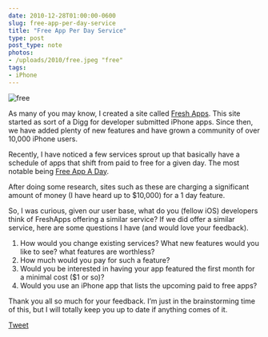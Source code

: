 ```yaml
---
date: 2010-12-28T01:00:00-0600
slug: free-app-per-day-service
title: "Free App Per Day Service"
type: post
post_type: note
photos:
- /uploads/2010/free.jpeg "free"
tags:
- iPhone
---
```


![](/uploads/2010/free.jpeg "free")



As many of you may know, I created a site called [Fresh Apps](http://freshapps.com). This site started as sort of a Digg for developer submitted iPhone apps. Since then, we have added plenty of new features and have grown a community of over 10,000 iPhone users.


Recently, I have noticed a few services sprout up that basically have a schedule of apps that shift from paid to free for a given day. The most notable being [Free App A Day](http://freeappaday.com).


After doing some research, sites such as these are charging a significant amount of money (I have heard up to $10,000) for a 1 day feature.


So, I was curious, given our user base, what do you (fellow iOS) developers think of FreshApps offering a similar service? If we did offer a similar service, here are some questions I have (and would love your feedback).


1. How would you change existing services? What new features would you like to see? what features are worthless?
2. How much would you pay for such a feature?
3. Would you be interested in having your app featured the first month for a minimal cost ($1 or so)?
4. Would you use an iPhone app that lists the upcoming paid to free apps?


Thank you all so much for your feedback. I’m just in the brainstorming time of this, but I will totally keep you up to date if anything comes of it.



[Tweet](http://twitter.com/share)


